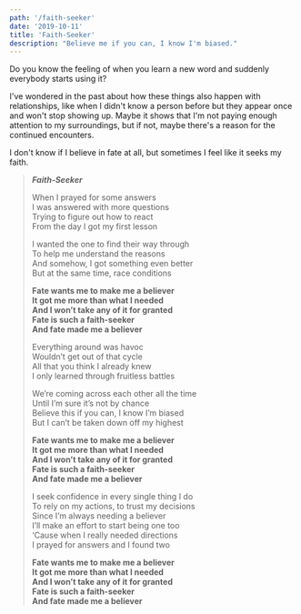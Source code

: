 ```yaml
---
path: '/faith-seeker'
date: '2019-10-11'
title: 'Faith-Seeker'
description: "Believe me if you can, I know I'm biased."
---
```


Do you know the feeling of when you learn a new word and suddenly everybody starts using it?

I've wondered in the past about how these things also happen with relationships, like when I didn't know a person before but they appear once and won't stop showing up. Maybe it shows that I'm not paying enough attention to my surroundings, but if not, maybe there's a reason for the continued encounters.

I don't know if I believe in fate at all, but sometimes I feel like it seeks my faith.

> **_Faith-Seeker_**
>
> When I prayed for some answers \
> I was answered with more questions \
> Trying to figure out how to react \
> From the day I got my first lesson
>
> I wanted the one to find their way through \
> To help me understand the reasons \
> And somehow, I got something even better \
> But at the same time, race conditions
>
> **Fate wants me to make me a believer \
> It got me more than what I needed \
> And I won’t take any of it for granted \
> Fate is such a faith-seeker \
> And fate made me a believer**
>
> Everything around was havoc \
> Wouldn’t get out of that cycle \
> All that you think I already knew \
> I only learned through fruitless battles
>
> We’re coming across each other all the time \
> Until I’m sure it’s not by chance \
> Believe this if you can, I know I’m biased \
> But I can’t be taken down off my highest
>
> **Fate wants me to make me a believer \
> It got me more than what I needed \
> And I won’t take any of it for granted \
> Fate is such a faith-seeker \
> And fate made me a believer**
>
> I seek confidence in every single thing I do \
> To rely on my actions, to trust my decisions \
> Since I’m always needing a believer \
> I’ll make an effort to start being one too \
> ‘Cause when I really needed directions \
> I prayed for answers and I found two
>
> **Fate wants me to make me a believer \
> It got me more than what I needed \
> And I won’t take any of it for granted \
> Fate is such a faith-seeker \
> And fate made me a believer**
